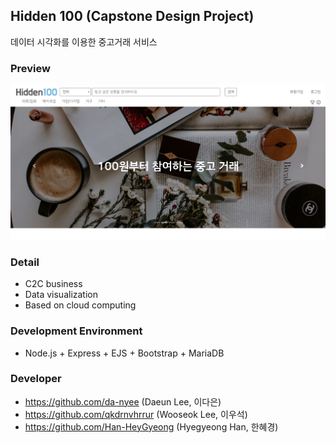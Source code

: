 ## Hidden 100 (Capstone Design Project)
데이터 시각화를 이용한 중고거래 서비스

### Preview
![hidden_100_main](./img/hidden_100.PNG)

### Detail
- C2C business
- Data visualization
- Based on cloud computing

### Development Environment
- Node.js + Express + EJS + Bootstrap + MariaDB

### Developer
- https://github.com/da-nyee (Daeun Lee, 이다은)
- https://github.com/qkdrnvhrrur (Wooseok Lee, 이우석)
- https://github.com/Han-HeyGyeong (Hyegyeong Han, 한혜경)